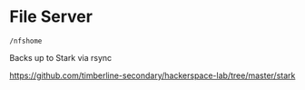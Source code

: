 
# File Server
`/nfshome`

Backs up to Stark via rsync

https://github.com/timberline-secondary/hackerspace-lab/tree/master/stark

